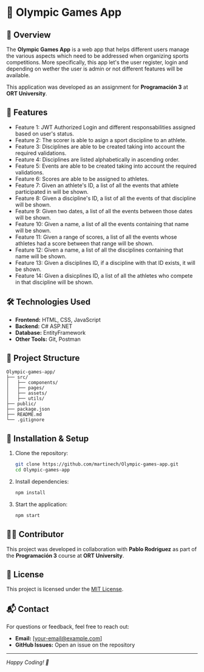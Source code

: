 # 🏅 Olympic Games App

## 📌 Overview
The **Olympic Games App** is a web app that helps different users manage the various aspects which need to be addressed when organizing sports competitions.
More specifically, this app let's the user register, login and depending on wether the user is admin or not different features will be available.

This application was developed as an assignment for **Programación 3** at **ORT University**.

## 🚀 Features
- Feature 1: JWT Authorized Login and different responsabilities assigned based on user's status.
- Feature 2: The scorer is able to asign a sport discipline to an athlete.
- Feature 3: Disciplines are able to be created taking into account the required validations.
- Feature 4: Disciplines are listed alphabetically in ascending order.
- Feature 5: Events are able to be created taking into account the required validations.
- Feature 6: Scores are able to be assigned to athletes.
- Feature 7: Given an athlete's ID, a list of all the events that athlete participated in will be shown.
- Feature 8: Given a discipline's ID, a list of all the events of that discipline will be shown.
- Feature 9: Given two dates, a list of all the events between those dates will be shown.
- Feature 10: Given a name, a list of all the events containing that name will be shown.
- Feature 11: Given a range of scores, a list of all the events whose athletes had a score between that range will be shown.
- Feature 12: Given a name, a list of all the disciplines containing that name will be shown.
- Feature 13: Given a disciplines ID, if a discipline with that ID exists, it will be shown.
- Feature 14: Given a disicplines ID, a list of all the athletes who compete in that discipline will be shown.

## 🛠️ Technologies Used
- **Frontend:** HTML, CSS, JavaScript
- **Backend:** C# ASP.NET
- **Database:** EntityFramework
- **Other Tools:** Git, Postman

## 📂 Project Structure
```
Olympic-games-app/
├── src/
│   ├── components/
│   ├── pages/
│   ├── assets/
│   ├── utils/
├── public/
├── package.json
├── README.md
└── .gitignore
```

## 🚀 Installation & Setup
1. Clone the repository:
   ```sh
   git clone https://github.com/martinech/Olympic-games-app.git
   cd Olympic-games-app
   ```
2. Install dependencies:
   ```sh
   npm install
   ```
3. Start the application:
   ```sh
   npm start
   ```

## 👨‍💻 Contributor
This project was developed in collaboration with **Pablo Rodriguez** as part of the **Programación 3** course at **ORT University**.

## 📄 License
This project is licensed under the [MIT License](LICENSE).

## 📬 Contact
For questions or feedback, feel free to reach out:
- **Email:** [your-email@example.com]
- **GitHub Issues:** Open an issue on the repository

---
*Happy Coding! 🚀*


